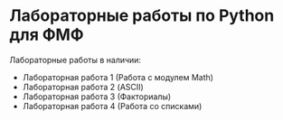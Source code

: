 # Лабораторные работы по Python для ФМФ
Лабораторные работы в наличии:
  - Лабораторная работа 1 (Работа с модулем Math)
  - Лабораторная работа 2 (ASCII)
  - Лабораторная работа 3 (Факториалы)
  - Лабораторная работа 4 (Работа со списками)
